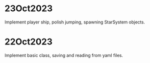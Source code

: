 
# 23Oct2023
Implement player ship, polish jumping, spawning StarSystem objects.

# 22Oct2023
Implement basic class, saving and reading from yaml files.